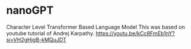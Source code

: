 # nanoGPT
Character Level Transformer Based Language Model
This was based on youtube tutorial of Andrej Karpathy. https://youtu.be/kCc8FmEb1nY?si=VH2gHjgB-kMQuJDT

